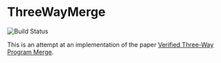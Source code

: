 # ThreeWayMerge
![Build Status](https://travis-ci.org/MaximilianAlgehed/SafeMerge.svg?branch=master)

This is an attempt at an implementation of the paper
[Verified Three-Way Program Merge](https://dl.acm.org/citation.cfm?id=3276535).
